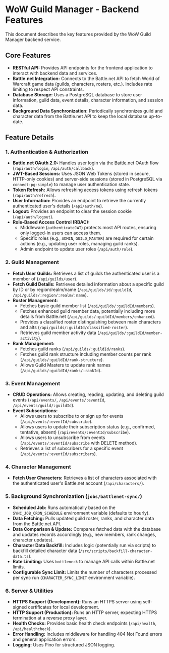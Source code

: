 # WoW Guild Manager - Backend Features

This document describes the key features provided by the WoW Guild Manager
backend service.

## Core Features

- **RESTful API:** Provides API endpoints for the frontend application to
  interact with backend data and services.
- **Battle.net Integration:** Connects to the Battle.net API to fetch World of
  Warcraft game data (guilds, characters, rosters, etc.). Includes rate limiting
  to respect API constraints.
- **Database Storage:** Uses a PostgreSQL database to store user information,
  guild data, event details, character information, and session data.
- **Background Data Synchronization:** Periodically synchronizes guild and
  character data from the Battle.net API to keep the local database up-to-date.

## Feature Details

### 1. Authentication & Authorization

- **Battle.net OAuth 2.0:** Handles user login via the Battle.net OAuth flow
  (`/api/auth/login`, `/api/auth/callback`).
- **JWT-Based Sessions:** Uses JSON Web Tokens (stored in secure, HTTP-only
  cookies) and server-side sessions (stored in PostgreSQL via
  `connect-pg-simple`) to manage user authentication state.
- **Token Refresh:** Allows refreshing access tokens using refresh tokens
  (`/api/auth/refresh`).
- **User Information:** Provides an endpoint to retrieve the currently
  authenticated user's details (`/api/auth/me`).
- **Logout:** Provides an endpoint to clear the session cookie
  (`/api/auth/logout`).
- **Role-Based Access Control (RBAC):**
  - Middleware (`authenticateJWT`) protects most API routes, ensuring only
    logged-in users can access them.
  - Specific roles (e.g., `ADMIN`, `GUILD_MASTER`) are required for certain
    actions (e.g., updating user roles, managing guild ranks).
  - Admin endpoint to update user roles (`/api/auth/role`).

### 2. Guild Management

- **Fetch User Guilds:** Retrieves a list of guilds the authenticated user is a
  member of (`/api/guilds/user`).
- **Fetch Guild Details:** Retrieves detailed information about a specific guild
  by ID or by region/realm/name (`/api/guilds/id/:guildId`,
  `/api/guilds/:region/:realm/:name`).
- **Roster Management:**
  - Fetches basic guild member list (`/api/guilds/:guildId/members`).
  - Fetches enhanced guild member data, potentially including more details from
    Battle.net (`/api/guilds/:guildId/members/enhanced`).
  - Provides a classified roster distinguishing between main characters and alts
    (`/api/guilds/:guildId/classified-roster`).
  - Retrieves guild member activity data
    (`/api/guilds/:guildId/member-activity`).
- **Rank Management:**
  - Fetches guild ranks (`/api/guilds/:guildId/ranks`).
  - Fetches guild rank structure including member counts per rank
    (`/api/guilds/:guildId/rank-structure`).
  - Allows Guild Masters to update rank names
    (`/api/guilds/:guildId/ranks/:rankId`).

### 3. Event Management

- **CRUD Operations:** Allows creating, reading, updating, and deleting guild
  events (`/api/events/`, `/api/events/:eventId`, `/api/events/guild/:guildId`).
- **Event Subscriptions:**
  - Allows users to subscribe to or sign up for events
    (`/api/events/:eventId/subscribe`).
  - Allows users to update their subscription status (e.g., confirmed,
    tentative, absent) (`/api/events/:eventId/subscribe`).
  - Allows users to unsubscribe from events (`/api/events/:eventId/subscribe`
    with DELETE method).
  - Retrieves a list of subscribers for a specific event
    (`/api/events/:eventId/subscribers`).

### 4. Character Management

- **Fetch User Characters:** Retrieves a list of characters associated with the
  authenticated user's Battle.net account (`/api/characters/`).

### 5. Background Synchronization (`jobs/battlenet-sync/`)

- **Scheduled Job:** Runs automatically based on the `SYNC_JOB_CRON_SCHEDULE`
  environment variable (defaults to hourly).
- **Data Fetching:** Pulls updated guild roster, ranks, and character data from
  the Battle.net API.
- **Data Comparison & Update:** Compares fetched data with the database and
  updates records accordingly (e.g., new members, rank changes, character
  updates).
- **Character Data Backfill:** Includes logic (potentially run via scripts) to
  backfill detailed character data (`/src/scripts/backfill-character-data.ts`).
- **Rate Limiting:** Uses `bottleneck` to manage API calls within Battle.net
  limits.
- **Configurable Sync Limit:** Limits the number of characters processed per
  sync run (`CHARACTER_SYNC_LIMIT` environment variable).

### 6. Server & Utilities

- **HTTPS Support (Development):** Runs an HTTPS server using self-signed
  certificates for local development.
- **HTTP Support (Production):** Runs an HTTP server, expecting HTTPS
  termination at a reverse proxy layer.
- **Health Checks:** Provides basic health check endpoints (`/api/health`,
  `/api/healthcheck`).
- **Error Handling:** Includes middleware for handling 404 Not Found errors and
  general application errors.
- **Logging:** Uses Pino for structured JSON logging.

